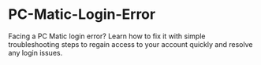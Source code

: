 # PC-Matic-Login-Error
Facing a PC Matic login error? Learn how to fix it with simple troubleshooting steps to regain access to your account quickly and resolve any login issues.
